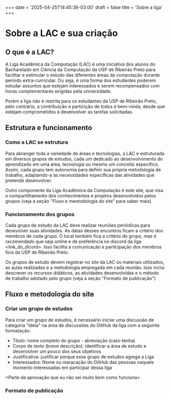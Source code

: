 +++
date = '2025-04-25T14:45:36-03:00'
draft = false
title = 'Sobre a liga'
+++

# Sobre a LAC e sua criação

## O que é a LAC?

A Liga Acadêmica da Computação (LAC) é uma iniciativa dos alunos do Bacharelado em Ciência da 
Computação da USP de Ribeirão Preto para facilitar e estimular o estudo das diferentes áreas 
da computação durante período extra-curricular. Ou seja, é uma forma dos estudantes poderem estudar 
assuntos que estejam interessados e serem recompensados com horas complementares exigidas pela 
universidade.

Porém a liga não é restrita para os estudantes da USP de Ribeirão Preto, pelo contrário, a 
contribuição e particição de todos é bem-vinda, desde que estejam comprometidos à desenvolver 
as tarefas solicitadas.

## Estrutura e funcionamento

### Como a LAC se estrutura

Para abranger toda a variedade de áreas e tecnologias, a LAC é estruturada em diversos grupos de 
estudos, cada um dedicado ao desenvolvimento do aprendizado em uma área, tecnologia ou mesmo um
conceito específico. Assim, cada grupo tem autonomia para definir sua própria metodologia de 
trabalho, adaptando-a às necessidades específicas das atividades que pretende desenvolver.

Outro componente da Liga Acadêmica da Computação é este site, que visa o compartilhamento dos 
conhecimentos e projetos desenvolvidos pelos grupos (veja a seção "Fluxo e meotodologia do site"
para saber mais).

### Funcionamento dos grupos

Cada grupo de estudo da LAC deve realizar reuniões periódicas para desevolver suas atividades. 
As datas desses encontros ficam a critério dos membros de cada grupo. O local também fica a 
critério do grupo, mas é racomendado que seja online e de preferência no discord da liga 
<link_do_dicord>. Isso facilita a comunicação e participação dos membros fora da USP de Ribeirão 
Preto.

Os grupos de estudo devem registrar no site da LAC os materiais utilizados, as aulas realizadas 
e a metodologia empregada em cada reunião. Isso inclui descrever os recursos didáticos, as
atividades desenvolvidas e o método de trabalho adotado pelo grupo (veja a seção "Formato de 
publicação")

## Fluxo e metodologia do site

### Criar um grupo de estudos

Para criar um grupo de estudos, é necessário iniciar uma discussão de categoria "Ideia" na área 
de discussões<link> do GitHub da liga com a seguinte formatação:

- Título: nome completo do grupo - abreviação (caso tenha)
- Corpo de texto (breve descrição): identificar a área de estudo e desenvolver um pouco dos seus objetivos
- Justificativa: justificar porque esse grupo de estudos agrega a Liga
- Interessados: Nome ou maracação do GitHub das pessoas naquele momento interessadas em participar dessa liga

<Parte de aprovação que eu não sei muito bem como funciona>

### Formato de publicação



